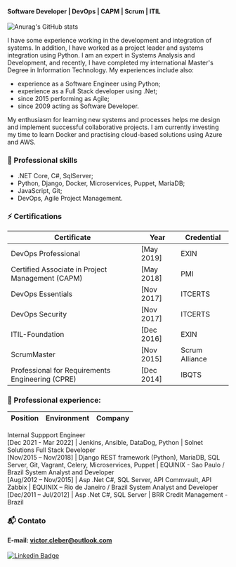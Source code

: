 
<!--
**victor-cleber/victor-cleber** is a ✨ _special_ ✨ repository because its `README.md` (this file) appears on your GitHub profile.

Here are some ideas to get you started:
👋
- 🔭 I’m currently working on ...
- 🌱 I’m currently learning ...
- 👯 I’m looking to collaborate on ...
- 🤔 I’m looking for help with ...
- 💬 Ask me about ...
- 📫 How to reach me: ...
- 😄 Pronouns: ...
- ⚡ My certificates: ...

### 💬 About me 
-->
#### Software Developer | DevOps | CAPM | Scrum | ITIL

![Anurag's GitHub stats](https://github-readme-stats.vercel.app/api?username=victor-cleber&show_icons=true&hide=contribs,issues,prs&theme=dark)


I have some experience working in the development and integration of systems. In addition, I have worked as a project leader and systems integration using Python. I am an expert in Systems Analysis and Development, and recently, I have completed my international Master's Degree in Information Technology. My experiences include also:

- experience as a Software Engineer using Python;
- experience as a Full Stack developer using .Net;
- since 2015 performing as Agile;
- since 2009 acting as Software Developer.

My enthusiasm for learning new systems and processes helps me design and implement successful collaborative projects. I am currently investing my time to learn Docker and practising cloud-based solutions using Azure and AWS.

### 🔭 Professional skills
- .NET Core, C#, SqlServer;
- Python, Django, Docker, Microservices, Puppet, MariaDB;
- JavaScript, Git<!--, Node.js-->;
- DevOps, Agile Project Management.
<!--- AWS.-->

### ⚡ Certifications
Certificate | Year | Credential
------------ | ------------- | -------------
DevOps Professional  | [May 2019] | EXIN
Certified Associate in Project Management (CAPM) | [May 2018] | PMI
DevOps Essentials | [Nov 2017] | ITCERTS
DevOps Security | [Nov 2017]  | ITCERTS
ITIL-Foundation | [Dec 2016]  | EXIN
ScrumMaster | [Nov 2015]  | Scrum Alliance
Professional for Requirements Engineering (CPRE) | [Dec 2014] | IBQTS

### 🔭 Professional experience:

Position | Environment | Company
------------ | ------------- | -------------


Internal Suppport Engineer<br/>[Dec 2021 - Mar 2022] | Jenkins, Ansible, DataDog, Python | Solnet Solutions
Full Stack Developer<br/>[Nov/2015 – Nov/2018] | Django REST framework (Python), MariaDB, SQL Server, Git, Vagrant, Celery, Microservices, Puppet | EQUINIX - Sao Paulo / Brazil
System Analyst and Developer<br/>[Aug/2012 – Nov/2015] | Asp .Net C#, SQL Server, API Commvault, API Zabbix | EQUINIX – Rio de Janeiro / Brazil
System Analyst and Developer<br/>[Dec/2011 – Jul/2012] | Asp .Net C#, SQL Server | BRR Credit Management - Brazil	

### :mailbox_with_mail: Contato
#### E-mail: victor.cleber@outlook.com


[![Linkedin Badge](https://img.shields.io/badge/-LinkedIn-blue?style=for-the-badge&logo=Linkedin&logoColor=white&link=https://www.linkedin.com/in/victor-cleber/?locale=en_US)](https://www.linkedin.com/in/victor-cleber/?locale=en_US)
<!-- >Text -->
<!--[![Top Langs](https://github-readme-stats.vercel.app/api/top-langs/?username=victor-cleber&layout=compact)](https://github.com/victor-cleber/github-readme-stats)
-->
<!--[![Top Langs](https://github-readme-stats.vercel.app/api/top-langs/?username=victor-cleber&theme=dark)](https://github.com/victor-cleber/github-readme-stats)-->
